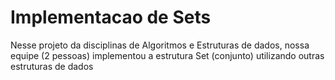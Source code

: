 # Implementacao de Sets
 Nesse projeto da disciplinas de Algoritmos e Estruturas de dados, nossa equipe (2 pessoas) implementou a estrutura Set (conjunto) utilizando outras estruturas de dados
